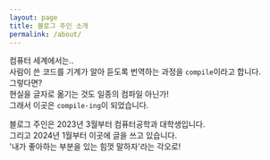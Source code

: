 ```yaml
---
layout: page
title: 블로그 주인 소개
permalink: /about/
---
```


컴퓨터 세계에서는..  
사람이 쓴 코드를 기계가 알아 듣도록 번역하는 과정을 `compile`이라고 합니다.  
그렇다면?  
현실을 글자로 옮기는 것도 일종의 컴파일 아닌가!  
그래서 이곳은 `compile-ing`이 되었습니다.  

블로그 주인은 2023년 3월부터 컴퓨터공학과 대학생입니다.  
그리고 2024년 1월부터 이곳에 글을 쓰고 있습니다.  
'내가 좋아하는 부분을 있는 힘껏 말하자'라는 각오로!
